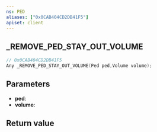 ```yaml
---
ns: PED
aliases: ["0x0CAB404CD2DB41F5"]
apiset: client
---
```

## _REMOVE_PED_STAY_OUT_VOLUME

```c
// 0x0CAB404CD2DB41F5
Any _REMOVE_PED_STAY_OUT_VOLUME(Ped ped,Volume volume);
```


## Parameters
* **ped**:
* **volume**:

## Return value